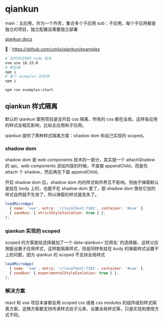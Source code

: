 # qiankun

main：主应用，作为一个外壳，集合多个子应用
sub：子应用，每个子应用都是独立的项目，独立配置且需要独立部署

[qiankun docs](https://qiankun.umijs.org/)

🌰：https://github.com/umijs/qiankun/examples

```sh
# 当时测试用的 node 版本
nvm use 16.15.0
# 根目录
npm i
# 每个 examples 的应用
npm i

npm run examples:start
```

## qiankun 样式隔离

默认的 qiankun 案例项目是没开启 css 隔离，所有的 css 都在全局，这样各应用的样式会相互影响，比如主应用和子应用。

qiankun 提供了两种样式隔离方案：shadow dom 和自己实现的 scoped。

### shadow dom

shadow dom 是 web components 技术的一部分，其实就一个 attachShadow 的 api。web components 添加内容的时候，不直接 appendChild，而是先 attach 个 shadow，然后再在下面 appendChild。

开启 shadow dom 后，shadow dom 内的样式和外界互不影响。但由于弹窗默认是挂在 body 上的，也就不在 shadow dom 里了，那 shadow dom 里给它加的样式自然就不生效了，所以弹窗的样式就丢失了。

```js :multiple.js qiankun 开启 shadow dom
loadMicroApp(
  { name: 'vue', entry: '//localhost:7101', container: '#vue' },
  { sandbox: { strictStyleIsolation: true } },
);
```

### qiankun 实现的 scoped

scoped 的方案是给选择器加了一个 data-qiankun='应用名' 的选择器，这样父应用能设置子应用样式，这样能隔离样式，但是同样有挂在 body 的弹窗样式设置不上的问题，因为 qiankun 的 scoped 不支持全局样式

```js :multiple.js qiankun 开启 scoped
loadMicroApp(
  { name: 'vue', entry: '//localhost:7101', container: '#vue' },
  { sandbox: { experimentalStyleIsolation: true } },
);
```

### 解决方案

react 和 vue 项目本身都会用 scoped css 或者 css modules 的组件级别样式隔离方案，这俩方案都支持传递样式给子元素、设置全局样式等，只是实现和使用方式不同。